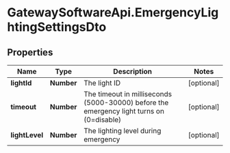 # GatewaySoftwareApi.EmergencyLightingSettingsDto

## Properties
Name | Type | Description | Notes
------------ | ------------- | ------------- | -------------
**lightId** | **Number** | The light ID | [optional] 
**timeout** | **Number** | The timeout in milliseconds (5000-30000) before the emergency light turns on (0&#x3D;disable) | [optional] 
**lightLevel** | **Number** | The lighting level during emergency | [optional] 


